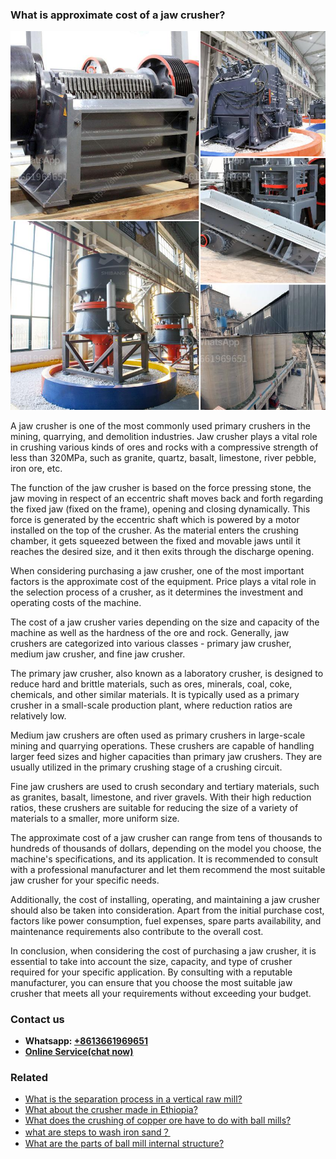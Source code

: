 <h3>What is approximate cost of a jaw crusher?</h3><img src='1701742687.jpg' alt=''><p>A jaw crusher is one of the most commonly used primary crushers in the mining, quarrying, and demolition industries. Jaw crusher plays a vital role in crushing various kinds of ores and rocks with a compressive strength of less than 320MPa, such as granite, quartz, basalt, limestone, river pebble, iron ore, etc.</p><p>The function of the jaw crusher is based on the force pressing stone, the jaw moving in respect of an eccentric shaft moves back and forth regarding the fixed jaw (fixed on the frame), opening and closing dynamically. This force is generated by the eccentric shaft which is powered by a motor installed on the top of the crusher. As the material enters the crushing chamber, it gets squeezed between the fixed and movable jaws until it reaches the desired size, and it then exits through the discharge opening.</p><p>When considering purchasing a jaw crusher, one of the most important factors is the approximate cost of the equipment. Price plays a vital role in the selection process of a crusher, as it determines the investment and operating costs of the machine.</p><p>The cost of a jaw crusher varies depending on the size and capacity of the machine as well as the hardness of the ore and rock. Generally, jaw crushers are categorized into various classes - primary jaw crusher, medium jaw crusher, and fine jaw crusher.</p><p>The primary jaw crusher, also known as a laboratory crusher, is designed to reduce hard and brittle materials, such as ores, minerals, coal, coke, chemicals, and other similar materials. It is typically used as a primary crusher in a small-scale production plant, where reduction ratios are relatively low.</p><p>Medium jaw crushers are often used as primary crushers in large-scale mining and quarrying operations. These crushers are capable of handling larger feed sizes and higher capacities than primary jaw crushers. They are usually utilized in the primary crushing stage of a crushing circuit.</p><p>Fine jaw crushers are used to crush secondary and tertiary materials, such as granites, basalt, limestone, and river gravels. With their high reduction ratios, these crushers are suitable for reducing the size of a variety of materials to a smaller, more uniform size.</p><p>The approximate cost of a jaw crusher can range from tens of thousands to hundreds of thousands of dollars, depending on the model you choose, the machine's specifications, and its application. It is recommended to consult with a professional manufacturer and let them recommend the most suitable jaw crusher for your specific needs.</p><p>Additionally, the cost of installing, operating, and maintaining a jaw crusher should also be taken into consideration. Apart from the initial purchase cost, factors like power consumption, fuel expenses, spare parts availability, and maintenance requirements also contribute to the overall cost.</p><p>In conclusion, when considering the cost of purchasing a jaw crusher, it is essential to take into account the size, capacity, and type of crusher required for your specific application. By consulting with a reputable manufacturer, you can ensure that you choose the most suitable jaw crusher that meets all your requirements without exceeding your budget.</p><h3>Contact us</h3><ul><li><strong>Whatsapp:&nbsp;<a href="https://wa.me/8613661969651">+8613661969651</a></strong></li><li><a href="https://swt.shibang-china.com/?git&amp;zhl&amp;What is approximate cost of a jaw crusher"><strong>Online Service(chat now)</strong></a></li></ul><h3>Related</h3><ul><li><a href='What is the separation process in a vertical raw mill.md'>What is the separation process in a vertical raw mill?</a></li><li><a href='What about the crusher made in Ethiopia.md'>What about the crusher made in Ethiopia?</a></li><li><a href='What does the crushing of copper ore have to do with ball mills.md'>What does the crushing of copper ore have to do with ball mills?</a></li><li><a href='what are steps to wash iron sand？.md'>what are steps to wash iron sand？</a></li><li><a href='What are the parts of ball mill internal structure.md'>What are the parts of ball mill internal structure?</a></li></ul>